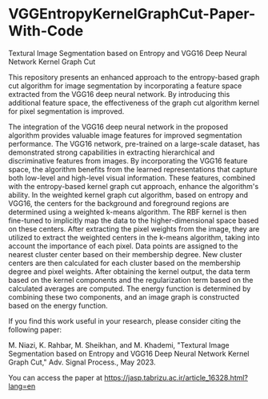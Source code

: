 # VGGEntropyKernelGraphCut-Paper-With-Code
Textural Image Segmentation based on Entropy and VGG16 Deep Neural Network Kernel Graph Cut

This repository presents an enhanced approach to the entropy-based graph cut algorithm for image segmentation by incorporating a feature space extracted from the VGG16 deep neural network. By introducing this additional feature space, the effectiveness of the graph cut algorithm kernel for pixel segmentation is improved.

The integration of the VGG16 deep neural network in the proposed algorithm provides valuable image features for improved segmentation performance. The VGG16 network, pre-trained on a large-scale dataset, has demonstrated strong capabilities in extracting hierarchical and discriminative features from images. By incorporating the VGG16 feature space, the algorithm benefits from the learned representations that capture both low-level and high-level visual information. These features, combined with the entropy-based kernel graph cut approach, enhance the algorithm's ability. In the weighted kernel graph cut algorithm, based on entropy and VGG16, the centers for the background and foreground regions are determined using a weighted k-means algorithm. The RBF kernel is then fine-tuned to implicitly map the data to the higher-dimensional space based on these centers. After extracting the pixel weights from the image, they are utilized to extract the weighted centers in the k-means algorithm, taking into account the importance of each pixel. Data points are assigned to the nearest cluster center based on their membership degree. New cluster centers are then calculated for each cluster based on the membership degree and pixel weights. After obtaining the kernel output, the data term based on the kernel components and the regularization term based on the calculated averages are computed. The energy function is determined by combining these two components, and an image graph is constructed based on the energy function.

If you find this work useful in your research, please consider citing the following paper:

M. Niazi, K. Rahbar, M. Sheikhan, and M. Khademi, "Textural Image Segmentation based on Entropy and VGG16 Deep Neural Network Kernel Graph Cut," Adv. Signal Process., May 2023.

You can access the paper at https://jasp.tabrizu.ac.ir/article_16328.html?lang=en 
